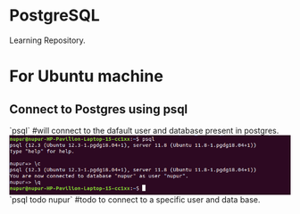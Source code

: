 # PostgreSQL
Learning Repository.
<h1>For Ubuntu machine</h1>
<h2> Connect to Postgres using psql </h2>
<div>
	`psql` #will connect to the dafault user and database present in postgres.
	<img src='images/psql.png' align="middle">
</div>
	`psql todo nupur` #todo <dbname> <username> to connect to a specific user and data base.
